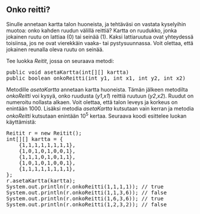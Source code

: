 ## Onko reitti? ##

Sinulle annetaan kartta talon huoneista, ja tehtäväsi on vastata kyselyihin muotoa: onko kahden ruudun välillä reittiä? Kartta on ruudukko, jonka jokainen ruutu on lattiaa (0) tai seinää (1). Kaksi lattiaruutua ovat yhteydessä toisiinsa, jos ne ovat vierekkäin vaaka- tai pystysuunnassa. Voit olettaa, että jokainen reunalla oleva ruutu on seinää.

Tee luokka <em>Reitit</em>, jossa on seuraava metodi:

<pre>public void asetaKartta(int[][] kartta)
public boolean onkoReitti(int y1, int x1, int y2, int x2)</pre>

Metodille <em>asetaKartta</em> annetaan kartta huoneista. Tämän jälkeen metodilta <em>onkoReitti</em> voi kysyä, onko ruudusta (<em>y1</em>,<em>x1</em>)
reittiä ruutuun (<em>y2</em>,<em>x2</em>). Ruudut on numeroitu nollasta alkaen. Voit olettaa, että talon leveys ja korkeus on enintään 1000. 
Lisäksi metodia <em>asetaKartta</em> kutsutaan vain kerran ja metodia <em>onkoReitti</em> kutsutaan enintään 10<sup>5</sup> kertaa.
Seuraava koodi esittelee luokan käyttämistä:

<pre>Reitit r = new Reitit();
int[][] kartta = {
    {1,1,1,1,1,1,1,1},
    {1,0,1,0,1,0,0,1},
    {1,1,1,0,1,0,1,1},
    {1,0,1,0,1,0,0,1},
    {1,1,1,1,1,1,1,1},
};
r.asetaKartta(kartta);
System.out.println(r.onkoReitti(1,1,1,1)); // true
System.out.println(r.onkoReitti(1,1,3,6)); // false
System.out.println(r.onkoReitti(1,6,3,6)); // true
System.out.println(r.onkoReitti(1,2,3,2)); // false</pre>
